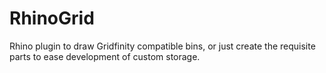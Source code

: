 # RhinoGrid
Rhino plugin to draw Gridfinity compatible bins, or just create the requisite parts to ease development of custom storage.
